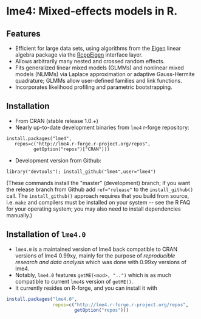 lme4: Mixed-effects models in R. 
====

## Features

* Efficient for large data sets, using algorithms from the 
[Eigen](http://eigen.tuxfamily.org/index.php?title=Main_Page)
linear algebra package via the [RcppEigen](http://cran.r-project.org/web/packages/RcppEigen/index.html)
interface layer.
* Allows arbitrarily many nested and crossed random effects.
* Fits generalized linear mixed models (GLMMs) and nonlinear mixed models (NLMMs) via Laplace approximation
or adaptive Gauss-Hermite quadrature; GLMMs allow user-defined families and link functions.
* Incorporates likelihood profiling and parametric bootstrapping.

## Installation

* From CRAN (stable release 1.0.+)
* Nearly up-to-date development binaries from `lme4` r-forge repository:
```
install.packages("lme4",
   repos=c("http://lme4.r-forge.r-project.org/repos",
          getOption("repos")["CRAN"]))
```
* Development version from Github:
```
library("devtools"); install_github("lme4",user="lme4")
```
(These commands install the "master" (development) branch; if you
want the release branch from Github add `ref="release"` to the
`install_github()` call.
The `install_github()` approach requires that you build from source, i.e. `make` and compilers must be installed on your system -- see the R FAQ for your operating system; you may also need to install dependencies manually.)

## Installation of `lme4.0`

* `lme4.0` is a maintained version of lme4 back compatible to CRAN versions of lme4 0.99xy,
  mainly for the purpose of  *reproducible research and data analysis* which was done with 0.99xy versions of lme4.
* Notably, `lme4.0` features  `getME(<mod>, "..")` which is as much compatible to current `lme4`s version of `getME()`.
* It currently resides on R-forge, and you can install it with

```r
install.packages("lme4.0", 
                 repos=c("http://lme4.r-forge.r-project.org/repos",
                         getOption("repos")))
```
